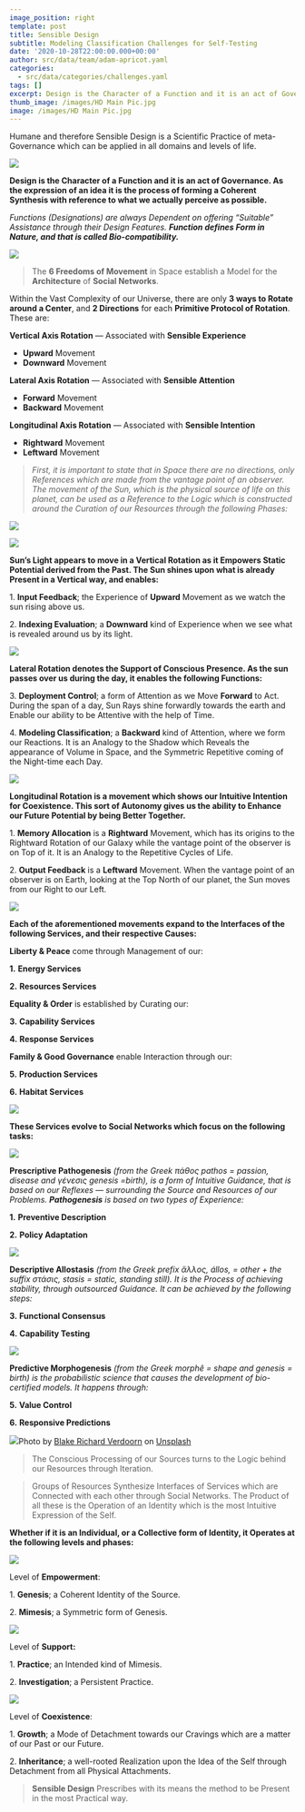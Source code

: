 ```yaml
---
image_position: right
template: post
title: Sensible Design
subtitle: Modeling Classification Challenges for Self-Testing
date: '2020-10-28T22:00:00.000+00:00'
author: src/data/team/adam-apricot.yaml
categories:
  - src/data/categories/challenges.yaml
tags: []
excerpt: Design is the Character of a Function and it is an act of Governance.
thumb_image: /images/HD Main Pic.jpg
image: /images/HD Main Pic.jpg
---
```

Humane and therefore Sensible Design is a Scientific Practice of meta-Governance which can be applied in all domains and levels of life.

![](https://cdn-images-1.medium.com/max/906/1*MNMUsKS6dwQxuhK9dHr2DA.png)

**Design is the Character of a Function and it is an act of Governance. As the expression of an idea it is the process of forming a Coherent Synthesis with reference to what we actually perceive as possible.**

_Functions (Designations) are always Dependent on offering “Suitable” Assistance through their Design Features. **Function defines Form in Nature, and that is called Bio-compatibility.**_

![](https://cdn-images-1.medium.com/max/906/1*sqg9sOWBoqGSi5B34SjCwg.png)

> The **6 Freedoms of Movement** in Space establish a Model for the **Architecture** of **Social Networks**.

Within the Vast Complexity of our Universe, there are only **3 ways to Rotate around a Center**, and **2 Directions** for each **Primitive Protocol of Rotation**. These are:

**Vertical Axis Rotation** — Associated with **Sensible Experience**

* **Upward** Movement
* **Downward** Movement

**Lateral Axis Rotation** — Associated with **Sensible Attention**

* **Forward** Movement
* **Backward** Movement

**Longitudinal Axis Rotation** — Associated with **Sensible Intention**

* **Rightward** Movement
* **Leftward** Movement

> _First, it is important to state that in Space there are no directions, only References which are made from the vantage point of an observer. The movement of the Sun, which is the physical source of life on this planet, can be used as a Reference to the Logic which is constructed around the Curation of our Resources through the following Phases:_

![](https://cdn-images-1.medium.com/max/906/1*AFEewXgDpZrF_jVnSwgCZw.jpeg)

![](https://cdn-images-1.medium.com/max/906/1*aMI3cXunPTyO90zNVFtLVA.png)

**Sun’s Light appears to move in a Vertical Rotation as it Empowers Static Potential derived from the Past. The Sun shines upon what is already Present in a Vertical way, and enables:**

1\. **Input Feedback**; the Experience of **Upward** Movement as we watch the sun rising above us.

2\. **Indexing Evaluation**; a **Downward** kind of Experience when we see what is revealed around us by its light.

![](https://cdn-images-1.medium.com/max/906/1*mqkoomG8c-gnbMmf2UNXLw.png)

**Lateral Rotation denotes the Support of Conscious Presence. As the sun passes over us during the day, it enables the following Functions:**

3\. **Deployment Control**; a form of Attention as we Move **Forward** to Act. During the span of a day, Sun Rays shine forwardly towards the earth and Enable our ability to be Attentive with the help of Time.

4\. **Modeling Classification**; a **Backward** kind of Attention, where we form our Reactions. It is an Analogy to the Shadow which Reveals the appearance of Volume in Space, and the Symmetric Repetitive coming of the Night-time each Day.

![](https://cdn-images-1.medium.com/max/906/1*GNaBh8bnyorzbUXfbx5LYA.png)

**Longitudinal Rotation is a movement which shows our Intuitive Intention for Coexistence. This sort of Autonomy gives us the ability to Enhance our Future Potential by being Better Together.**

1\. **Memory Allocation** is a **Rightward** Movement, which has its origins to the Rightward Rotation of our Galaxy while the vantage point of the observer is on Top of it. It is an Analogy to the Repetitive Cycles of Life.

2\. **Output Feedback** is a **Leftward** Movement. When the vantage point of an observer is on Earth, looking at the Top North of our planet, the Sun moves from our Right to our Left.

![](https://cdn-images-1.medium.com/max/906/1*oGkegTMqDSZmGkxT1FDXvQ.png)

**Each of the aforementioned movements expand to the Interfaces of the following Services, and their respective Causes:**

**Liberty & Peace** come through Management of our:

**1.** **Energy Services**

**2.** **Resources Services**

**Equality & Order** is established by Curating our:

**3.** **Capability Services**

**4.** **Response Services**

**Family & Good Governance** enable Interaction through our:

**5.** **Production Services**

**6.** **Habitat Services**

![](https://cdn-images-1.medium.com/max/906/1*YBmn9m9jhWYeK7Je_0cJFg.png)

**These Services evolve to Social Networks which focus on the following tasks:**

![](https://cdn-images-1.medium.com/max/679/1*5hxN02u-Ih2HIjexXV1EUA.png)

**Prescriptive Pathogenesis** _(from the Greek πάθος pathos = passion, disease and γένεσις genesis =birth), is a form of Intuitive Guidance, that is based on our Reflexes — surrounding the Source and Resources of our Problems. **Pathogenesis** is based on two types of Experience:_

**1.** **Preventive Description**

**2.** **Policy Adaptation**

![](https://cdn-images-1.medium.com/max/679/1*LcT9RLi7Q1pmdDlMIJZ4PQ.png)

**Descriptive Allostasis** _(from the Greek prefix ἄλλος, állos, = other + the suffix στάσις, stasis = static, standing still). It is the Process of achieving stability, through outsourced Guidance. It can be achieved by the following steps:_

**3.** **Functional Consensus**

**4.** **Capability Testing**

![](https://cdn-images-1.medium.com/max/679/1*rmeV9Q3wVOmVxxDoikTa9A.png)

**Predictive Morphogenesis** _(from the Greek morphê = shape and genesis = birth) is the probabilistic science that causes the development of bio-certified models. It happens through:_

**5.** **Value Control**

**6.** **Responsive Predictions**

![](https://cdn-images-1.medium.com/max/679/0*KoRSlJEN9F_jQQRC)Photo by [Blake Richard Verdoorn](https://unsplash.com/@blakeverdoorn?utm_source=medium&utm_medium=referral) on [Unsplash](https://unsplash.com?utm_source=medium&utm_medium=referral)

> The Conscious Processing of our Sources turns to the Logic behind our Resources through Iteration.

> Groups of Resources Synthesize Interfaces of Services which are Connected with each other through Social Networks. The Product of all these is the Operation of an Identity which is the most Intuitive Expression of the Self.

**Whether if it is an Individual, or a Collective form of Identity, it Operates at the following levels and phases:**

![](https://cdn-images-1.medium.com/max/906/1*67qqiXI0RGFUrr_Fo27kbw.png)

Level of **Empowerment**:

1\. **Genesis**; a Coherent Identity of the Source.

2\. **Mimesis**; a Symmetric form of Genesis.

![](https://cdn-images-1.medium.com/max/906/1*odOsLltnx-1oBLknl5Tn6Q.png)

Level of **Support:**

1\. **Practice**; an Intended kind of Mimesis.

2\. **Investigation**; a Persistent Practice.

![](https://cdn-images-1.medium.com/max/906/1*fSyhuQtgYx-FmCnfZ3Ck0Q.png)

Level of **Coexistence**:

1\. **Growth**; a Mode of Detachment towards our Cravings which are a matter of our Past or our Future.

2\. **Inheritance**; a well-rooted Realization upon the Idea of the Self through Detachment from all Physical Attachments.

> **Sensible Design** Prescribes with its means the method to be Present in the most Practical way.